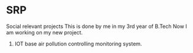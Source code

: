 # SRP
Social relevant projects
This is done by me in my 3rd year of B.Tech
Now I am working on my new project.
1. IOT base air pollution controlling monitoring system.
